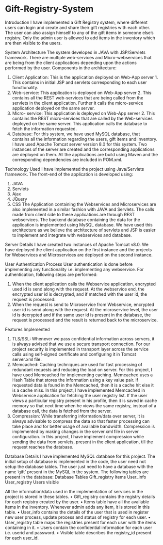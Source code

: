 # Gift-Registry-System

Introduction
I have implemented a Gift Registry system, where different users can login and create and share their gift registries with each other. The user can also assign himself to any of the gift items in someone else’s registry. Only the admin user is allowed to add items in the inventory which are then visible to the users.

System Architecture
The system developed in JAVA with JSP/Servlets framework. There are multiple web-services and Micro-webservices that are being from the client applications depending upon the actions performed by the user.
Components in the architecture:
1. Client Application: This is the application deployed on Web-App server 1. This contains in initial JSP and servlets corresponding to each user functionality.
2. Web-service: This application is deployed on Web-App server 2. This contains all the REST web-services that are being called from the servlets in the client application. Further it calls the micro-service application deployed on the same server.
3. Micro- service: This application is deployed on Web-App server 2. This contains the REST micro-services that are called by the Web-services deployed on the same server. This application calls the database to fetch the information requested.
4. Database: For this system, we have used MySQL database, that contains all the information regarding the users, gift items and inventory.
I have used Apache Tomcat server version 8.0 for this system. Two instances of the server are created and the corresponding applications are deployed on them.
All the applications are build using Maven and the corresponding dependencies are included in POM.xml.

Technology Used
I have implemented the project using Java/Servlets framework. The front-end of the application is developed using:
1. JAVA
2. Servlets
3. Ajax
4. JQuery
5. CSS
The Application containing the Webservices and Microservices are also implemented in a similar fashion with JAVA and Servlets. The calls made from client side to these applications are through REST webservices.
The backend database containing the data for the application is implemented using MySQL database. We have used this architecture as we believe the architecture of servlets and JSP is easier to implement and integrate with webservices and database.

Server Details
I have created two instances of Apache Tomcat v8.0. We have deployed the client application on the first instance and the projects for Webservices and Microservices are deployed on the second instance.

User Authentication Process
User authentication is done before implementing any functionality i.e. implementing any webservice. For authentication, following steps are performed:
1. When the client application calls the Webservice application, encrypted used id is send along with the request. At the webservice end, the encrypted user id is decrypted, and if matched with the user id, the request is processed.
2. When the request is send to Microservice from Webservice, encrypted user id is send along with the request. At the microservice level, the user id is decrypted and if the same user id is present in the database, the request is processed and the result is returned back to the microservice.


Features Implemented
1. TLS/SSL: Whenever we pass confidential information across servers, it is always advised that we use a secure transport connection. For our project security is implemented in transport layer across the service calls using self-signed certificate and configuring it in Tomcat server.xml file.
2. Memcached: Caching techniques are used for fast processing of redundant requests and reducing the load on server. For this project, I have used Memcached for implementing caching. Memcached uses a Hash Table that stores the information using a key value pair. If requested data is found in the Memcached, then it is a cache hit else it is a cache miss.
In this project, I have implemented Memcached in Webservice application for fetching the user registry list. If the user views a particular registry present in his profile, then it is saved in cache memory so that next time when he views the same registry, instead of a database call, the data is fetched from the server.
3. Compression: While transferring information/data over server, it is always advisable to compress the data so that faster processing can take place and for better usage of available bandwidth. Compression is implemented by making changes in the server.xml file in server configuration.
In this project, I have implement compression while sending the data from servlets, present in the client application, till the request reaches the database.


Database Details
I have implemented MySQL database for this project. The initial setup of database is implemented in the code, the user need not setup the database tables. The user just need to have a database with the name ‘gift’ present in the MySQL in the system. The following tables are present in the database:
Database Tables
Gift_registry
Items
User_info
User_registry
Users
visible

All the information/data used in the implementation of services in the project is stored in these tables.
• Gift_registry contains the registry details for each registry created by the user.
• Items table have all the available items in the inventory. Whenever admin adds any item, it is stored in this table.
• User_info contains the details of the user that is used in register new user process, update process and status of registry for each user.
• User_registry table maps the registries present for each user with the items containing in it.
• Users contain the confidential information for each user i.e. userid and password.
• Visible table describes the registry_id present for each user_id.
